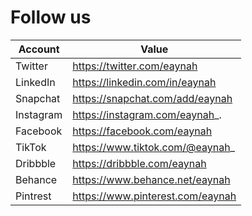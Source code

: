 # Follow us

| Account   | Value                              |
|-----------|------------------------------------|
| Twitter   | https://twitter.com/eaynah         |
| LinkedIn  | https://linkedin.com/in/eaynah     |
| Snapchat  | https://snapchat.com/add/eaynah    |
| Instagram | https://instagram.com/eaynah_.     |
| Facebook  | https://facebook.com/eaynah        |
| TikTok    | https://www.tiktok.com/@eaynah_    |
| Dribbble  | https://dribbble.com/eaynah        |
| Behance   | https://www.behance.net/eaynah     |
| Pintrest  | https://www.pinterest.com/eaynah   |
